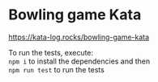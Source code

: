# Bowling game Kata

https://kata-log.rocks/bowling-game-kata

To run the tests, execute:  
`npm i` to install the dependencies and then  
`npm run test` to run the tests
